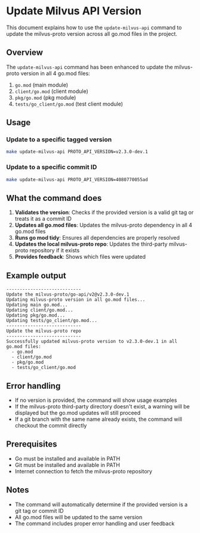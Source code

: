 # Update Milvus API Version

This document explains how to use the `update-milvus-api` command to update the milvus-proto version across all go.mod files in the project.

## Overview

The `update-milvus-api` command has been enhanced to update the milvus-proto version in all 4 go.mod files:

1. `go.mod` (main module)
2. `client/go.mod` (client module)
3. `pkg/go.mod` (pkg module)
4. `tests/go_client/go.mod` (test client module)

## Usage

### Update to a specific tagged version

```bash
make update-milvus-api PROTO_API_VERSION=v2.3.0-dev.1
```

### Update to a specific commit ID

```bash
make update-milvus-api PROTO_API_VERSION=4080770055ad
```

## What the command does

1. **Validates the version**: Checks if the provided version is a valid git tag or treats it as a commit ID
2. **Updates all go.mod files**: Updates the milvus-proto dependency in all 4 go.mod files
3. **Runs go mod tidy**: Ensures all dependencies are properly resolved
4. **Updates the local milvus-proto repo**: Updates the third-party milvus-proto repository if it exists
5. **Provides feedback**: Shows which files were updated

## Example output

```
----------------------------
Update the milvus-proto/go-api/v2@v2.3.0-dev.1
Updating milvus-proto version in all go.mod files...
Updating main go.mod...
Updating client/go.mod...
Updating pkg/go.mod...
Updating tests/go_client/go.mod...
----------------------------
Update the milvus-proto repo
----------------------------
Successfully updated milvus-proto version to v2.3.0-dev.1 in all go.mod files:
  - go.mod
  - client/go.mod
  - pkg/go.mod
  - tests/go_client/go.mod
```

## Error handling

- If no version is provided, the command will show usage examples
- If the milvus-proto third-party directory doesn't exist, a warning will be displayed but the go.mod updates will still proceed
- If a git branch with the same name already exists, the command will checkout the commit directly

## Prerequisites

- Go must be installed and available in PATH
- Git must be installed and available in PATH
- Internet connection to fetch the milvus-proto repository

## Notes

- The command will automatically determine if the provided version is a git tag or commit ID
- All go.mod files will be updated to the same version
- The command includes proper error handling and user feedback 